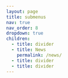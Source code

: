 ```yaml
---
layout: page
title: submenus
nav: true
nav_order: 8
dropdown: true
children:
  - title: divider
  - title: News
    permalink: /news/
  - title: divider
  - title: divider
---
```

